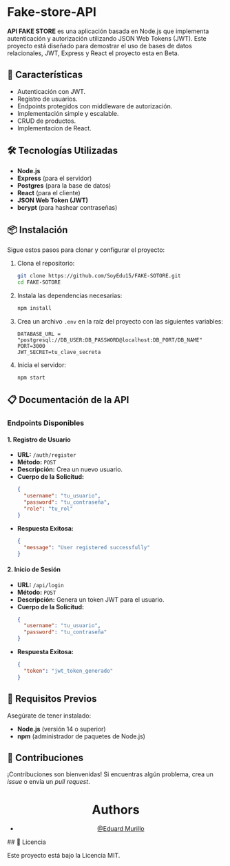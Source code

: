 
# Fake-store-API

**API FAKE STORE** es una aplicación basada en Node.js que implementa autenticación y autorización utilizando JSON Web Tokens (JWT). Este proyecto está diseñado para demostrar el uso de bases de datos relacionales, JWT, Express y React el proyecto esta en Beta.

## 🚀 Características

- Autenticación con JWT.
- Registro de usuarios.
- Endpoints protegidos con middleware de autorización.
- Implementación simple y escalable.
- CRUD de productos.
- Implementacion de React.

## 🛠️ Tecnologías Utilizadas

- **Node.js**
- **Express** (para el servidor)
- **Postgres** (para la base de datos)
- **React** (para el cliente)
- **JSON Web Token (JWT)**
- **bcrypt** (para hashear contraseñas)

## 📦 Instalación

Sigue estos pasos para clonar y configurar el proyecto:

1. Clona el repositorio:
   ```bash
   git clone https://github.com/SoyEdu15/FAKE-SOTORE.git
   cd FAKE-SOTORE
   ```

2. Instala las dependencias necesarias:
   ```bash
   npm install
   ```

3. Crea un archivo `.env` en la raíz del proyecto con las siguientes variables:
   ```env
   DATABASE_URL = "postgresql://DB_USER:DB_PASSWORD@localhost:DB_PORT/DB_NAME"
   PORT=3000
   JWT_SECRET=tu_clave_secreta
   ```

4. Inicia el servidor:
   ```bash
   npm start
   ```

## 📋 Documentación de la API

### Endpoints Disponibles

#### 1. **Registro de Usuario**
- **URL:** `/auth/register`
- **Método:** `POST`
- **Descripción:** Crea un nuevo usuario.
- **Cuerpo de la Solicitud:**
  ```json
  {
    "username": "tu_usuario",
    "password": "tu_contraseña",
    "role": "tu_rol"
  }
  ```
- **Respuesta Exitosa:**
  ```json
  {
    "message": "User registered successfully"
  }
  ```

#### 2. **Inicio de Sesión**
- **URL:** `/api/login`
- **Método:** `POST`
- **Descripción:** Genera un token JWT para el usuario.
- **Cuerpo de la Solicitud:**
  ```json
  {
    "username": "tu_usuario",
    "password": "tu_contraseña"
  }
  ```
- **Respuesta Exitosa:**
  ```json
  {
    "token": "jwt_token_generado"
  }
  ```
## 📖 Requisitos Previos

Asegúrate de tener instalado:

- **Node.js** (versión 14 o superior)
- **npm** (administrador de paquetes de Node.js)

## 🤝 Contribuciones

¡Contribuciones son bienvenidas! Si encuentras algún problema, crea un _issue_ o envía un _pull request_.
<div align="center">
    
  # Authors

  - [@Eduard Murillo](https://github.com/SoyEdu15)
  </div>
## 📜 Licencia

Este proyecto está bajo la Licencia MIT.
